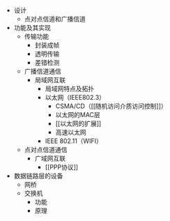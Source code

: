- 设计
	- 点对点信道和广播信道
- 功能及其实现
	- 传输功能
		- 封装成帧
		- 透明传输
		- 差错检测
	 - 广播信道通信
		 -  局域网互联
			 - 局域网特点及拓扑
			 - 以太网（IEEE802.3）
				 - CSMA/CD（[[随机访问介质访问控制]]）
				 - 以太网的MAC层
				 - [[以太网的扩展]]
				 - 高速以太网
			 - IEEE 802.11（WIFI）
	 - 点对点信道通信
		 - 广域网互联
			 - [[PPP协议]]
- 数据链路层的设备
	- 网桥
	- 交换机
		- 功能
		- 原理